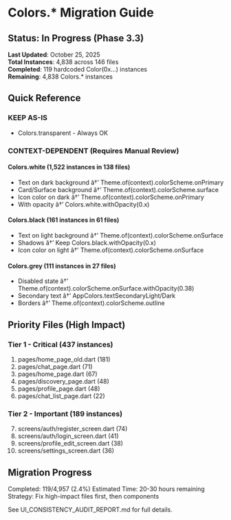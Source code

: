﻿# Colors.* Migration Guide

## Status: In Progress (Phase 3.3)

**Last Updated**: October 25, 2025  
**Total Instances**: 4,838 across 146 files  
**Completed**: 119 hardcoded Color(0x...) instances  
**Remaining**: 4,838 Colors.* instances

## Quick Reference

### KEEP AS-IS
- Colors.transparent - Always OK

### CONTEXT-DEPENDENT (Requires Manual Review)

#### Colors.white (1,522 instances in 138 files)
- Text on dark background â†’ Theme.of(context).colorScheme.onPrimary
- Card/Surface background â†’ Theme.of(context).colorScheme.surface
- Icon color on dark â†’ Theme.of(context).colorScheme.onPrimary
- With opacity â†’ Colors.white.withOpacity(0.x)

#### Colors.black (161 instances in 61 files)
- Text on light background â†’ Theme.of(context).colorScheme.onSurface
- Shadows â†’ Keep Colors.black.withOpacity(0.x)
- Icon color on light â†’ Theme.of(context).colorScheme.onSurface

#### Colors.grey (111 instances in 27 files)
- Disabled state â†’ Theme.of(context).colorScheme.onSurface.withOpacity(0.38)
- Secondary text â†’ AppColors.textSecondaryLight/Dark
- Borders â†’ Theme.of(context).colorScheme.outline

## Priority Files (High Impact)

### Tier 1 - Critical (437 instances)
1. pages/home_page_old.dart (181)
2. pages/chat_page.dart (71)
3. pages/home_page.dart (67)
4. pages/discovery_page.dart (48)
5. pages/profile_page.dart (48)
6. pages/chat_list_page.dart (22)

### Tier 2 - Important (189 instances)
7. screens/auth/register_screen.dart (74)
8. screens/auth/login_screen.dart (41)
9. screens/profile_edit_screen.dart (38)
10. screens/settings_screen.dart (36)

## Migration Progress

Completed: 119/4,957 (2.4%)
Estimated Time: 20-30 hours remaining
Strategy: Fix high-impact files first, then components

See UI_CONSISTENCY_AUDIT_REPORT.md for full details.
